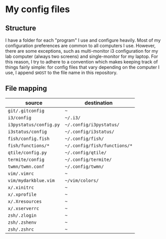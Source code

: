 # My config files

## Structure

I have a folder for each "program" I use and configure heavily. Most of my
configuration preferences are common to all computers I use. However, there are
some exceptions, such as multi-monitor i3 configuration for my lab computer
(always two screens) and single-monitor for my laptop. For this reason, I try
to adhere to a convention which makes keeping track of things fairly simple:
for config files that vary depending on the computer I use, I append `$HOST` to
the file name in this repository.

## File mapping

| source                 | destination                  |
| ---------------------- | ---------------------------- |
| `git/.gitconfig`       | `~`                          |
| `i3/config`            | `~/.i3/`                     |
| `i3pystatus/config.py` | `~/.config/i3pystatus/`      |
| `i3status/config`      | `~/.config/i3status/`        |
| `fish/config.fish`     | `~/.config/fish/`            |
| `fish/functions/*`     | `~/.config/fish/functions/*` |
| `qtile/config.py`      | `~/.config/qtile/`           |
| `termite/config`       | `~/.config/termite/`         |
| `twmn/twmn.conf`       | `~/.config/twmn/`            |
| `vim/.vimrc`           | `~`                          |
| `vim/mydarkblue.vim`   | `~/vim/colors/`              |
| `x/.xinitrc`           | `~`                          |
| `x/.xprofile`          | `~`                          |
| `x/.Xresources`        | `~`                          |
| `x/.xserverrc`         | `~`                          |
| `zsh/.zlogin`          | `~`                          |
| `zsh/.zshenv`          | `~`                          |
| `zsh/.zshrc`           | `~`                          |
